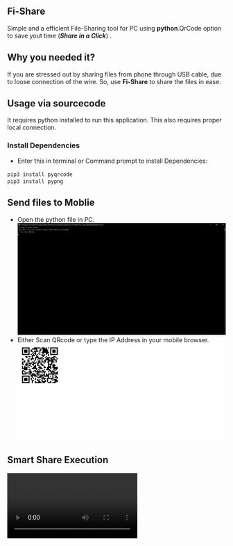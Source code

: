## Fi-Share
  Simple and a efficient File-Sharing tool for PC using <b>python</b>.QrCode option to save yout time (<i><b>Share in a Click</b></i>) .

## Why you needed it?
  If you are stressed out by sharing files from phone through USB cable, due to loose connection of the wire. So, use <b>Fi-Share</b> to share the files in ease.

## Usage via sourcecode
   It requires python installed to run this application. This also requires proper local connection.

### Install Dependencies
- Enter this in terminal or Command prompt to install Dependencies:
```
pip3 install pyqrcode
pip3 install pypng
```

## Send files to Moblie
  - Open the python file in PC.<br> 
    ![index](https://github.com/pradyneel/Fi-Share/blob/master/Images/Execution.png)
  - Either Scan QRcode or type the IP Address in your mobile browser.
    ![index](https://github.com/pradyneel/Fi-Share/blob/master/Images/QrCode.png)
    
## Smart Share Execution
  ![index](https://github.com/pradyneel/Fi-Share/blob/master/Images/new.mp4)

